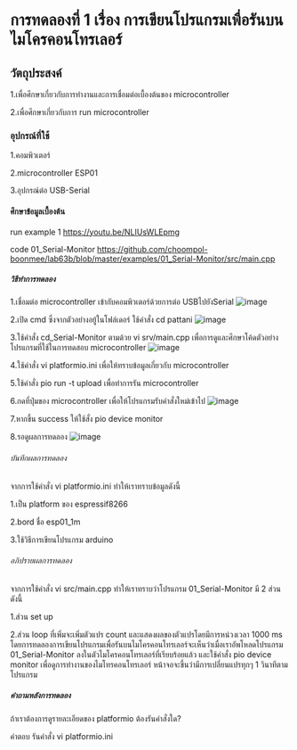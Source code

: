 # การทดลองที่ 1 เรื่อง การเขียนโปรแกรมเพื่อรันบนไมโครคอนโทรเลอร์

## วัตถุประสงค์  
1.เพื่อศึกษาเกี่ยวกับการทำงานและการเชื่อมต่อเบื้องต้นของ microcontroller 

2.เพื่อศึกษาเกี่ยวกับการ run microcontroller

### อุปกรณ์ที่ใช้
1.คอมพิวเตอร์

2.microcontroller ESP01

3.อุปกรณ์ต่อ USB-Serial

#### ศึกษาข้อมูลเบื้องต้น
run example 1 https://youtu.be/NLIUsWLEpmg

code 01_Serial-Monitor https://github.com/choompol-boonmee/lab63b/blob/master/examples/01_Serial-Monitor/src/main.cpp

##### วิธีทำการทดลอง
1.เชื่อมต่อ microcontroller เข้ากับคอมพิวเตอร์ด้วยการต่อ  USBไปยังSerial
 ![image](https://user-images.githubusercontent.com/80880126/112262904-f9e32100-8ca0-11eb-9f47-268601cf5927.png)

2.เปิด cmd ซึ่งจากตัวอย่างอยู้ในโฟล์เดอร์  ใช้คำสั่ง cd pattani
![image](https://user-images.githubusercontent.com/80880126/112263053-3b73cc00-8ca1-11eb-9208-d6c6f034ab40.png)

 
3.ใช้คำสั่ง cd_Serial-Monitor ตามด้วย vi srv/main.cpp  เพื่อการดูและศึกษาโค้ดตัวอย่างโปรแกรมที่ใช้ในการทดสอบ microcontroller
 ![image](https://user-images.githubusercontent.com/80880126/112196650-d0dd7480-8c3d-11eb-85c9-dffb31868fa9.png)

 
4.ใช้คำสั่ง vi platformio.ini เพื่อให้ทราบข้อมูลเกี่ยวกับ  microcontroller
 
5.ใช้คำสั่ง pio run -t upload เพื่อทำการรัน microcontroller

6.กดที่ปุ่มของ microcontroller เพื่อให้โปรแกรมรับคำสั่งใหม่เข้าไป
 ![image](https://user-images.githubusercontent.com/80880126/112263157-6a8a3d80-8ca1-11eb-95f8-a52ef839065b.png)

7.หากขึ้น success ให้ใช้สั่ง pio device monitor

8.รอดูผลการทดลอง
![image](https://user-images.githubusercontent.com/80880126/112263245-9279a100-8ca1-11eb-88c0-53347d55686d.png)


###### บันทึกผลการทดลอง
จากการใช้คำสั่ง vi platformio.ini ทำให้เราทราบข้อมูลดังนี้

1.เป็น platform ของ espressif8266

2.bord ชื่อ esp01_1m

3.ใช้วิธีการเขียนโปรแกรม arduino

###### อภิปรายผลการทดลอง
จากการใช้คำสั่ง vi src/main.cpp ทำให้เราทราบว่าโปรแกรม 01_Serial-Monitor มี 2 ส่วนดังนี้

1.ส่วน set up

2.ส่วน loop ที่เพิ่มจะเพิ่มตัวแปร count และแสดงผลของตัวแปรโดยมีการหน่วงเวลา 1000 ms โดยการทดลองการเขียนโปรแกรมเพื่อรันบนไมโครคอนโทรเลอร์จะเห็นว่าเมื่อเราอัพโหลดโปรแกรม 01_Serial-Monitor ลงในตัวไมโครคอนโทรเลอร์ที่เรียบร้อยแล้ว และใช้คำสั่ง pio device monitor เพื่อดูการทำงานของไมโทรคอนโทรเลอร์ หน้าจอจะขึ้นว่ามีการเปลี่ยนแปรทุกๆ 1 วินาทีตามโปรแกรม
##### คำถามหลังการทดลอง

ถ้าเราต้องการดูรายละเอียดของ platformio ต้องรันคำสั่งใด?

คำตอบ รันคำสั่ง vi platformio.ini
